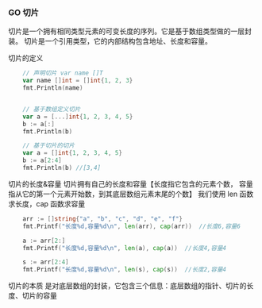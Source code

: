 ### GO 切片

切片是一个拥有相同类型元素的可变长度的序列。它是基于数组类型做的一层封装。
切片是一个引用类型，它的内部结构包含地址、长度和容量。

切片的定义

```go
    // 声明切片 var name []T
    var name []int = []int{1, 2, 3}
	fmt.Println(name)


    // 基于数组定义切片
    var a = [...]int{1, 2, 3, 4, 5}
	b := a[:]
	fmt.Println(b)

    // 基于切片的切片
    var a = []int{1, 2, 3, 4, 5}
	b := a[2:4]
	fmt.Println(b) //[3,4]
```

切片的长度&容量
切片拥有自己的长度和容量【长度指它包含的元素个数， 容量指从它的第一个元素开始数，到其底层数组元素末尾的个数】
我们使用 len 函数求长度，cap 函数求容量

```go
	arr := []string{"a", "b", "c", "d", "e", "f"}
	fmt.Printf("长度%d,容量%d\n", len(arr), cap(arr))  //长度6,容量6

    a := arr[2:]
    fmt.Printf("长度%d,容量%d\n", len(a), cap(a))  //长度4,容量4

	s := arr[2:4]
	fmt.Printf("长度%d,容量%d\n", len(s), cap(s))  //长度2,容量4

```

切片的本质
是对底层数组的封装，它包含三个信息：底层数组的指针、切片的长度、切片的容量
